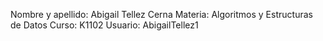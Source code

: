 Nombre y apellido: Abigail Tellez Cerna
Materia: Algoritmos y Estructuras de Datos
Curso: K1102
Usuario: AbigailTellez1
